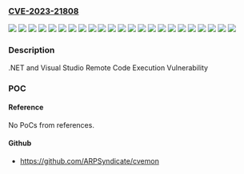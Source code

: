 ### [CVE-2023-21808](https://cve.mitre.org/cgi-bin/cvename.cgi?name=CVE-2023-21808)
![](https://img.shields.io/static/v1?label=Product&message=.NET&color=blue)
![](https://img.shields.io/static/v1?label=Product&message=Microsoft%20.NET%20Framework%203.5%20AND%204.7.2&color=blue)
![](https://img.shields.io/static/v1?label=Product&message=Microsoft%20.NET%20Framework%203.5%20AND%204.8&color=blue)
![](https://img.shields.io/static/v1?label=Product&message=Microsoft%20.NET%20Framework%203.5%20AND%204.8.1&color=blue)
![](https://img.shields.io/static/v1?label=Product&message=Microsoft%20.NET%20Framework%203.5%20and%204.6.2&color=blue)
![](https://img.shields.io/static/v1?label=Product&message=Microsoft%20.NET%20Framework%204.6.2%2F4.7%2F4.7.1%2F4.7.2&color=blue)
![](https://img.shields.io/static/v1?label=Product&message=Microsoft%20.NET%20Framework%204.6.2&color=blue)
![](https://img.shields.io/static/v1?label=Product&message=Microsoft%20.NET%20Framework%204.8&color=blue)
![](https://img.shields.io/static/v1?label=Product&message=Microsoft%20Visual%20Studio%202019&color=blue)
![](https://img.shields.io/static/v1?label=Product&message=Microsoft%20Visual%20Studio&color=blue)
![](https://img.shields.io/static/v1?label=Product&message=PowerShell&color=blue)
![](https://img.shields.io/static/v1?label=Version&message=16.11.0%3C%2016.11.24%20&color=brighgreen)
![](https://img.shields.io/static/v1?label=Version&message=17.0.0%3C%2017.0.19%20&color=brighgreen)
![](https://img.shields.io/static/v1?label=Version&message=4.7.0%3C%2010.0.04038.03%20&color=brighgreen)
![](https://img.shields.io/static/v1?label=Version&message=4.7.0%3C%2010.0.10240.19747%20&color=brighgreen)
![](https://img.shields.io/static/v1?label=Version&message=4.7.0%3C%204.7.04038.06%20&color=brighgreen)
![](https://img.shields.io/static/v1?label=Version&message=4.7.0%3C%204.7.04614.08%20&color=brighgreen)
![](https://img.shields.io/static/v1?label=Version&message=4.8.0%3C%2010.0.04614.06%20&color=brighgreen)
![](https://img.shields.io/static/v1?label=Version&message=4.8.0%3C%204.8.04614.05%20&color=brighgreen)
![](https://img.shields.io/static/v1?label=Version&message=4.8.1%3C%2010.0.09139.02%20&color=brighgreen)
![](https://img.shields.io/static/v1?label=Version&message=7.0.0%3C%207.0.3%20&color=brighgreen)
![](https://img.shields.io/static/v1?label=Version&message=7.2.0%3C%207.2.10%20&color=brighgreen)
![](https://img.shields.io/static/v1?label=Vulnerability&message=Remote%20Code%20Execution&color=brighgreen)

### Description

.NET and Visual Studio Remote Code Execution Vulnerability

### POC

#### Reference
No PoCs from references.

#### Github
- https://github.com/ARPSyndicate/cvemon


